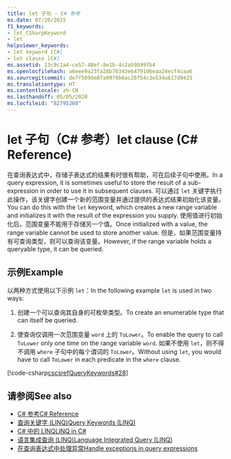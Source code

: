 ```yaml
---
title: let 子句 - C# 参考
ms.date: 07/20/2015
f1_keywords:
- let_CSharpKeyword
- let
helpviewer_keywords:
- let keyword [C#]
- let clause [C#]
ms.assetid: 13c9c1a4-ce57-48ef-8e1b-4c2a59b99fb4
ms.openlocfilehash: a6eee9a23fa28b78343e6479106eaa24ecf4caa6
ms.sourcegitcommit: de7f589de07a9979b6ac28f54c3e534a617d9425
ms.translationtype: HT
ms.contentlocale: zh-CN
ms.lasthandoff: 05/05/2020
ms.locfileid: "82795360"
---
```

# <a name="let-clause-c-reference"></a><span data-ttu-id="d7ff1-102">let 子句（C# 参考）</span><span class="sxs-lookup"><span data-stu-id="d7ff1-102">let clause (C# Reference)</span></span>

<span data-ttu-id="d7ff1-103">在查询表达式中，存储子表达式的结果有时很有帮助，可在后续子句中使用。</span><span class="sxs-lookup"><span data-stu-id="d7ff1-103">In a query expression, it is sometimes useful to store the result of a sub-expression in order to use it in subsequent clauses.</span></span> <span data-ttu-id="d7ff1-104">可以通过 `let` 关键字执行此操作，该关键字创建一个新的范围变量并通过提供的表达式结果初始化该变量。</span><span class="sxs-lookup"><span data-stu-id="d7ff1-104">You can do this with the `let` keyword, which creates a new range variable and initializes it with the result of the expression you supply.</span></span> <span data-ttu-id="d7ff1-105">使用值进行初始化后，范围变量不能用于存储另一个值。</span><span class="sxs-lookup"><span data-stu-id="d7ff1-105">Once initialized with a value, the range variable cannot be used to store another value.</span></span> <span data-ttu-id="d7ff1-106">但是，如果范围变量持有可查询类型，则可以查询该变量。</span><span class="sxs-lookup"><span data-stu-id="d7ff1-106">However, if the range variable holds a queryable type, it can be queried.</span></span>

## <a name="example"></a><span data-ttu-id="d7ff1-107">示例</span><span class="sxs-lookup"><span data-stu-id="d7ff1-107">Example</span></span>

<span data-ttu-id="d7ff1-108">以两种方式使用以下示例 `let`：</span><span class="sxs-lookup"><span data-stu-id="d7ff1-108">In the following example `let` is used in two ways:</span></span>

1. <span data-ttu-id="d7ff1-109">创建一个可以查询其自身的可枚举类型。</span><span class="sxs-lookup"><span data-stu-id="d7ff1-109">To create an enumerable type that can itself be queried.</span></span>

2. <span data-ttu-id="d7ff1-110">使查询仅调用一次范围变量 `word` 上的 `ToLower`。</span><span class="sxs-lookup"><span data-stu-id="d7ff1-110">To enable the query to call `ToLower` only one time on the range variable `word`.</span></span> <span data-ttu-id="d7ff1-111">如果不使用 `let`，则不得不调用 `where` 子句中的每个谓词的 `ToLower`。</span><span class="sxs-lookup"><span data-stu-id="d7ff1-111">Without using `let`, you would have to call `ToLower` in each predicate in the `where` clause.</span></span>

[!code-csharp[cscsrefQueryKeywords#28](~/samples/snippets/csharp/VS_Snippets_VBCSharp/CsCsrefQueryKeywords/CS/Let.cs#28)]

## <a name="see-also"></a><span data-ttu-id="d7ff1-112">请参阅</span><span class="sxs-lookup"><span data-stu-id="d7ff1-112">See also</span></span>

- [<span data-ttu-id="d7ff1-113">C# 参考</span><span class="sxs-lookup"><span data-stu-id="d7ff1-113">C# Reference</span></span>](../index.md)
- [<span data-ttu-id="d7ff1-114">查询关键字 (LINQ)</span><span class="sxs-lookup"><span data-stu-id="d7ff1-114">Query Keywords (LINQ)</span></span>](query-keywords.md)
- [<span data-ttu-id="d7ff1-115">C# 中的 LINQ</span><span class="sxs-lookup"><span data-stu-id="d7ff1-115">LINQ in C#</span></span>](../../linq/index.md)
- [<span data-ttu-id="d7ff1-116">语言集成查询 (LINQ)</span><span class="sxs-lookup"><span data-stu-id="d7ff1-116">Language Integrated Query (LINQ)</span></span>](../../programming-guide/concepts/linq/index.md)
- [<span data-ttu-id="d7ff1-117">在查询表达式中处理异常</span><span class="sxs-lookup"><span data-stu-id="d7ff1-117">Handle exceptions in query expressions</span></span>](../../linq/handle-exceptions-in-query-expressions.md)
